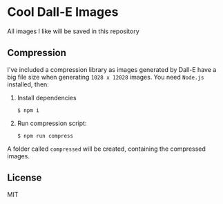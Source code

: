 # Cool Dall-E Images
All images I like will be saved in this repository

## Compression
I've included a compression library as images generated by Dall-E have a big file size when generating `1028 x 12028` images. You need `Node.js` installed, then:

1. Install dependencies
   ```
   $ npm i
   ```
2. Run compression script:
   ```
   $ npm run compress
   ```

A folder called `compressed` will be created, containing the compressed images.

## License
MIT

